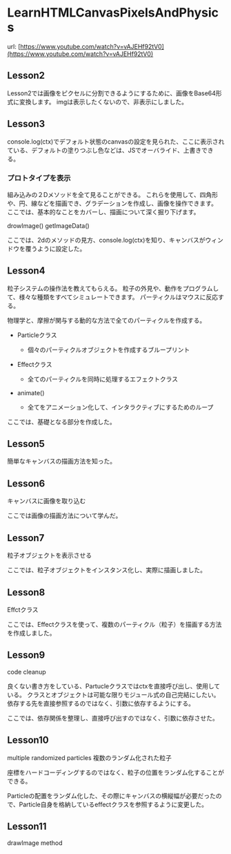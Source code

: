 # LearnHTMLCanvasPixelsAndPhysics
 
url: [https://www.youtube.com/watch?v=vAJEHf92tV0](https://www.youtube.com/watch?v=vAJEHf92tV0)

## Lesson2
Lesson2では画像をピクセルに分割できるようにするために、画像をBase64形式に変換します。
imgは表示したくないので、非表示にしました。

## Lesson3
console.log(ctx)でデフォルト状態のcanvasの設定を見られた、ここに表示されている、デフォルトの塗りつぶし色などは、JSでオーバライド、上書きできる。

### プロトタイプを表示
組み込みの２Dメソッドを全て見ることができる。
これらを使用して、四角形や、円、線などを描画でき、グラデーションを作成し、画像を操作できます。
ここでは、基本的なことをカバーし、描画について深く掘り下げます。

drowImage()
getImageData()

ここでは、2dのメソッドの見方、console.log(ctx)を知り、キャンバスがウィンドウを覆うように設定した。


## Lesson4
粒子システムの操作法を教えてもらえる。
粒子の外見や、動作をプログラムして、様々な種類をすべてシミュレートできます。
パーティクルはマウスに反応する。

物理学と、摩擦が関与する動的な方法で全てのパーティクルを作成する。

- Particleクラス
    - 個々のパーティクルオブジェクトを作成するブループリント

- Effectクラス
    - 全てのパーティクルを同時に処理するエフェクトクラス
- animate()
    - 全てをアニメーション化して、インタラクティブにするためのループ

ここでは、基礎となる部分を作成した。


## Lesson5
簡単なキャンバスの描画方法を知った。

## Lesson6
キャンバスに画像を取り込む

ここでは画像の描画方法について学んだ。

## Lesson7
粒子オブジェクトを表示させる

ここでは、粒子オブジェクトをインスタンス化し、実際に描画しました。

## Lesson8
Effctクラス

ここでは、Effectクラスを使って、複数のパーティクル（粒子）を描画する方法を作成しました。

## Lesson9
code cleanup

良くない書き方をしている、Partucleクラスではctxを直接呼び出し、使用している。
クラスとオブジェクトは可能な限りモジュール式の自己完結にしたい。
依存する先を直接参照するのではなく、引数に依存するようにする。

ここでは、依存関係を整理し、直接呼び出すのではなく、引数に依存させた。

## Lesson10
multiple randomized particles
複数のランダム化された粒子

座標をハードコーディングするのではなく、粒子の位置をランダム化することができる。

Particleの配置をランダム化した、その際にキャンバスの横縦幅が必要だったので、Particle自身を格納しているeffectクラスを参照するように変更した。

## Lesson11
drawImage method

